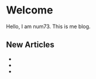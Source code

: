 # Welcome

Hello, I am num73. This is me blog.

## New Articles

- <a href="cxlnote.topic"></a>
- <a href="CXL-feature.md"></a>
- <a href="Pond-CXL-Based-Memory-Pooling-Systems-for-Cloud-Platforms.md"></a>
